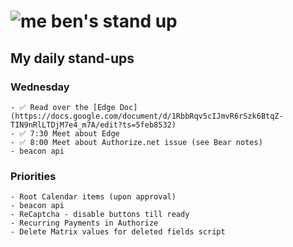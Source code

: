 # ![me](https://avatars2.githubusercontent.com/u/5232044?s=50&v=4) ben's stand up

## My daily stand-ups

### Wednesday

    - ✅ Read over the [Edge Doc](https://docs.google.com/document/d/1RbbRqv5cIJmvR6rSzk6BtqZ-TIN9nRlLTDjM7e4_m7A/edit?ts=5feb8532)
    - ✅ 7:30 Meet about Edge
    - ✅ 8:00 Meet about Authorize.net issue (see Bear notes)
    - beacon api
    
### Priorities 
   
    - Root Calendar items (upon approval)
    - beacon api
    - ReCaptcha - disable buttons till ready
    - Recurring Payments in Authorize
    - Delete Matrix values for deleted fields script
